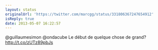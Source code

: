 ```yaml
---
layout: status
originalUrl: 'https://twitter.com/marcgg/status/331806367247654912'
isReply: true
date: 2013-05-07 16:22:57
---
```


@guillaumesimon @ondacube Le début de quelque chose de grand? http://t.co/zUTz89pbJs

